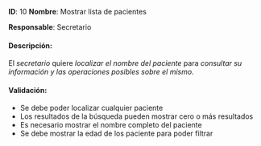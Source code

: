 **ID**: 10
**Nombre**: Mostrar lista de pacientes

**Responsable**: Secretario

#### Descripción:

El *secretario* quiere *localizar el nombre del paciente* para *consultar su información y las operaciones posibles sobre el mismo*.

#### Validación:

* Se debe poder localizar cualquier paciente
* Los resultados de la búsqueda pueden mostrar cero o más resultados
* Es necesario mostrar el nombre completo del paciente
* Se debe mostrar la edad de los paciente para poder filtrar
